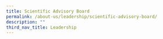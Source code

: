 ```yaml
---
title: Scientific Advisory Board
permalink: /about-us/leadership/scientific-advisory-board/
description: ""
third_nav_title: Leadership
---
```

